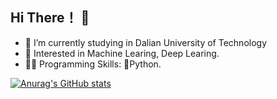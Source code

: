 ## Hi There！ 👋



- 📖 I’m currently studying in Dalian University of Technology 
- 🌟 Interested in Machine Learing, Deep Learing.
- 👨‍💻 Programming Skills: 🐍Python.

[![Anurag's GitHub stats](https://github-readme-stats.vercel.app/api?username=xiaolanting)](https://github.com/anuraghazra/github-readme-stats)
